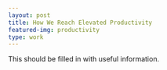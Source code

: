 ```yaml
---
layout: post
title: How We Reach Elevated Productivity
featured-img: productivity
type: work
---
```

This should be filled in with useful information.